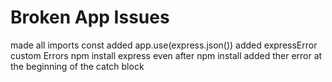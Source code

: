# Broken App Issues
made all imports const
added app.use(express.json())
added expressError custom Errors
npm install express even after npm install
added ther error at the beginning of the catch block